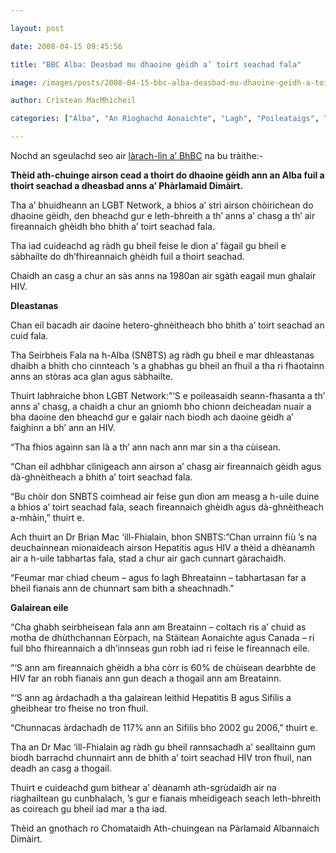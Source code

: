 ```yaml
---

layout: post

date: 2008-04-15 09:45:56

title: "BBC Alba: Deasbad mu dhaoine gèidh a’ toirt seachad fala"

image: /images/posts/2008-04-15-bbc-alba-deasbad-mu-dhaoine-geidh-a-toirt-seachad-fala.webp

author: Crìstean MacMhìcheil

categories: ["Alba", "An Rìoghachd Aonaichte", "Lagh", "Poileataigs", "Saidheans", "Slàinte"]

---
```


Nochd an sgeulachd seo air [làrach-lìn a’ BhBC](http://www.bbc.co.uk/scotland/alba/naidheachdan/story/2008/04/080415_blood.shtml "Deasbad mu dhaoine gèidh a' toirt seachad fala") na bu tràithe:-

**Thèid ath-chuinge airson cead a thoirt do dhaoine gèidh ann an Alba fuil a thoirt seachad a dheasbad anns a’ Phàrlamaid Dimàirt.**

Tha a’ bhuidheann an LGBT Network, a bhios a’ strì airson chòirichean do dhaoine gèidh, den bheachd gur e leth-bhreith a th’ anns a’ chasg a th’ air fireannaich ghèidh bho bhith a’ toirt seachad fala.

Tha iad cuideachd ag ràdh gu bheil feise le dìon a’ fàgail gu bheil e sàbhailte do dh’fhireannaich ghèidh fuil a thoirt seachad.

Chaidh an casg a chur an sàs anns na 1980an air sgàth eagail mun ghalair HIV.

**Dleastanas**

Chan eil bacadh air daoine hetero-ghnèitheach bho bhith a’ toirt seachad an cuid fala.

Tha Seirbheis Fala na h-Alba (SNBTS) ag ràdh gu bheil e mar dhleastanas dhaibh a bhith cho cinnteach ’s a ghabhas gu bheil an fhuil a tha ri fhaotainn anns an stòras aca glan agus sàbhailte.

Thuirt labhraiche bhon LGBT Network:”‘S e poileasaidh seann-fhasanta a th’ anns a’ chasg, a chaidh a chur an gnìomh bho chionn deicheadan nuair a bha daoine den bheachd gur e galair nach biodh ach daoine gèidh a’ faighinn a bh’ ann an HIV.

“Tha fhios againn san là a th’ ann nach ann mar sin a tha cùisean.

“Chan eil adhbhar clinigeach ann airson a’ chasg air fireannaich gèidh agus dà-ghnèitheach a bhith a’ toirt seachad fala.

“Bu chòir don SNBTS coimhead air feise gun dìon am measg a h-uile duine a bhios a’ toirt seachad fala, seach fireannaich ghèidh agus dà-ghnèitheach a-mhàin,” thuirt e.

Ach thuirt an Dr Brian Mac ‘ill-Fhialain, bhon SNBTS:”Chan urrainn fiù ’s na deuchainnean mionaideach airson Hepatitis agus HIV a thèid a dhèanamh air a h-uile tabhartas fala, stad a chur air gach cunnart gàrachaidh.

“Feumar mar chiad cheum – agus fo lagh Bhreatainn – tabhartasan far a bheil fianais ann de chunnart sam bith a sheachnadh.”

**Galairean eile**

“Cha ghabh seirbheisean fala ann am Breatainn – coltach ris a’ chuid as motha de dhùthchannan Eòrpach, na Stàitean Aonaichte agus Canada – ri fuil bho fhireannaich a dh’innseas gun robh iad ri feise le fireannach eile.

“‘S ann am fireannaich ghèidh a bha còrr is 60% de chùisean dearbhte de HIV far an robh fianais ann gun deach a thogail ann am Breatainn.

“‘S ann ag àrdachadh a tha galairean leithid Hepatitis B agus Sifilis a gheibhear tro fheise no tron fhuil.

“Chunnacas àrdachadh de 117% ann an Sifilis bho 2002 gu 2006,” thuirt e.

Tha an Dr Mac ‘ill-Fhialain ag ràdh gu bheil rannsachadh a’ sealltainn gum biodh barrachd chunnairt ann de bhith a’ toirt seachad HIV tron fhuil, nan deadh an casg a thogail.

Thuirt e cuideachd gum bithear a’ dèanamh ath-sgrùdaidh air na riaghailtean gu cunbhalach, ’s gur e fianais mheidigeach seach leth-bhreith as coireach gu bheil iad mar a tha iad.

Thèid an gnothach ro Chomataidh Ath-chuingean na Pàrlamaid Albannaich Dimàirt.
